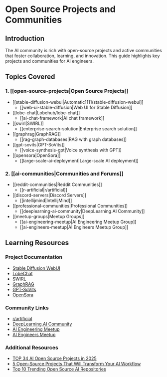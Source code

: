 # Open Source Projects and Communities

## Introduction
The AI community is rich with open-source projects and active communities that foster collaboration, learning, and innovation. This guide highlights key projects and communities for AI engineers.

## Topics Covered

### 1. [[open-source-projects|Open Source Projects]]
- [[stable-diffusion-webui|Automatic1111/stable-diffusion-webui]]
  - [[web-ui-stable-diffusion|Web UI for Stable Diffusion]]
- [[lobe-chat|Lobehub/lobe-chat]]
  - [[ai-chat-framework|AI chat framework]]
- [[swirl|SWIRL]]
  - [[enterprise-search-solution|Enterprise search solution]]
- [[graphrag|GraphRAG]]
  - [[rag-graph-databases|RAG with graph databases]]
- [[gpt-sovits|GPT-SoVits]]
  - [[voice-synthesis-gpt|Voice synthesis with GPT]]
- [[opensora|OpenSora]]
  - [[large-scale-ai-deployment|Large-scale AI deployment]]

### 2. [[ai-communities|Communities and Forums]]
- [[reddit-communities|Reddit Communities]]
  - [[r-artificial|r/artificial]]
- [[discord-servers|Discord Servers]]
  - [[intellijmind|IntellijMind]]
- [[professional-communities|Professional Communities]]
  - [[deeplearning-ai-community|DeepLearning.AI Community]]
- [[meetup-groups|Meetup Groups]]
  - [[ai-engineering-meetup|AI Engineering Meetup Group]]
  - [[ai-engineers-meetup|AI Engineers Meetup Group]]

## Learning Resources

### Project Documentation
- [Stable Diffusion WebUI](https://github.com/AUTOMATIC1111/stable-diffusion-webui)
- [LobeChat](https://github.com/lobehub/lobe-chat)
- [SWIRL](https://github.com/swirl-project/swirl)
- [GraphRAG](https://github.com/graphrag/graphrag)
- [GPT-SoVits](https://github.com/gpt-sovits/gpt-sovits)
- [OpenSora](https://github.com/opensora/opensora)

### Community Links
- [r/artificial](https://www.reddit.com/r/artificial/)
- [DeepLearning.AI Community](https://community.deeplearning.ai/)
- [AI Engineering Meetup](https://www.meetup.com/ai-engineering/)
- [AI Engineers Meetup](https://www.meetup.com/ai-engineers/)

### Additional Resources
- [TOP 34 AI Open Source Projects in 2025](https://web3.career/learn-web3/top-ai-open-source-projects)
- [5 Open-Source Projects That Will Transform Your AI Workflow](https://dev.to/fast/5-open-source-projects-that-will-transform-your-ai-workflow-190g)
- [Top 10 Trending Open Source AI Repositories](https://odsc.medium.com/top-10-trending-open-source-ai-repositories-starting-off-2025-830ac2315e78) 